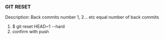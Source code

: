 ### GIT RESET
Description: Back commits number 1, 2... etc equal number of back commits
1. $ git reset HEAD~1 --hard
2. confirm with push